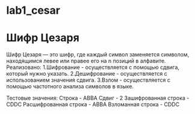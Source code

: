 ﻿# lab1_cesar
# Шифр Цезаря
Шифр Цезаря — это шифр, где каждый символ заменяется символом, находящимся левее или правее его на n позиций в алфавите.
Реализовано: 
1.Шифрование - осуществляется с помощью сдвига, который нужно указать.
2.Дешифрование -  осуществляется с использованием значения сдвига.
3.Взлом - осуществляется с помощью частотного анализа символов в языке.

Тестовые значения: 
Строка - ABBA
Сдвиг - 2
Зашифрованная строка - CDDC
Расшифрованная строка - ABBA
Взломанная строка - CDDC
